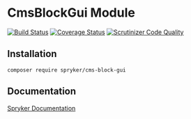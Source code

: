 # CmsBlockGui Module
[![Build Status](https://travis-ci.org/spryker/CmsBlockGui.svg)](https://travis-ci.org/spryker/CmsBlockGui)
[![Coverage Status](https://coveralls.io/repos/github/spryker/CmsBlockGui/badge.svg)](https://coveralls.io/github/spryker/CmsBlockGui)
[![Scrutinizer Code Quality](https://scrutinizer-ci.com/g/spryker/CmsBlockGui/badges/quality-score.png?b=master)](https://scrutinizer-ci.com/g/spryker/CmsBlockGui/?branch=master)

## Installation

```
composer require spryker/cms-block-gui
```

## Documentation

[Spryker Documentation](https://spryker.github.io)

